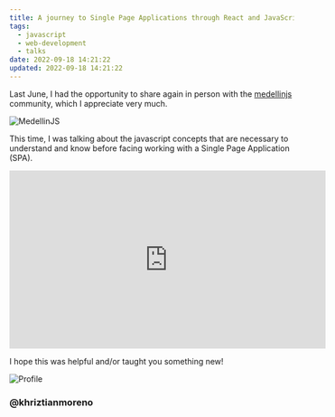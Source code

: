 ```yaml
---
title: A journey to Single Page Applications through React and JavaScript
tags:
  - javascript
  - web-development
  - talks
date: 2022-09-18 14:21:22
updated: 2022-09-18 14:21:22
---
```


Last June, I had the opportunity to share again in person with the [medellinjs](https://medellinjs.org/) community, which I appreciate very much.

![MedellinJS](https://media2.dev.to/dynamic/image/width=1000,height=420,fit=cover,gravity=auto,format=auto/https%3A%2F%2Fdev-to-uploads.s3.amazonaws.com%2Fuploads%2Farticles%2Fqn72rlaov55nefadkx30.png)

This time, I was talking about the javascript concepts that are necessary to understand and know before facing working with a Single Page Application (SPA).

<iframe width="560" height="315" src="https://www.youtube.com/embed/6opIHgRqWPo?si=xFM0sbf6w8qKQkR3" title="YouTube video player" frameborder="0" allow="accelerometer; autoplay; clipboard-write; encrypted-media; gyroscope; picture-in-picture; web-share" referrerpolicy="strict-origin-when-cross-origin" allowfullscreen></iframe>

I hope this was helpful and/or taught you something new!

![Profile](https://res.cloudinary.com/khriztianmoreno/image/upload/c_scale,w_148/v1591324337/KM-brand/stickers/sticker-3_2x.png)

### @khriztianmoreno
